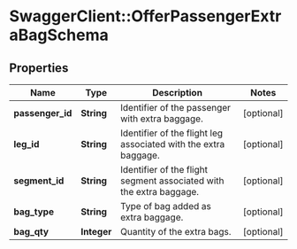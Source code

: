 # SwaggerClient::OfferPassengerExtraBagSchema

## Properties
Name | Type | Description | Notes
------------ | ------------- | ------------- | -------------
**passenger_id** | **String** | Identifier of the passenger with extra baggage. | [optional] 
**leg_id** | **String** | Identifier of the flight leg associated with the extra baggage. | [optional] 
**segment_id** | **String** | Identifier of the flight segment associated with the extra baggage. | [optional] 
**bag_type** | **String** | Type of bag added as extra baggage. | [optional] 
**bag_qty** | **Integer** | Quantity of the extra bags. | [optional] 

